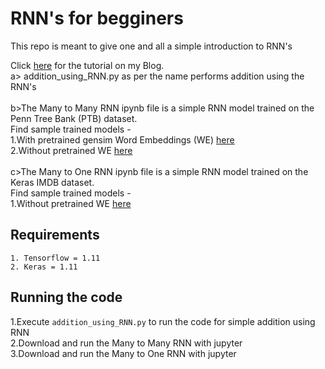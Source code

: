 # RNN's for begginers

This repo is meant to give one and all a simple introduction to RNN's

Click [here](https://dreamtechthefuture.wordpress.com/2018/06/26/rnns-for-noobies/) for the tutorial on my Blog.<br>
a> addition_using_RNN.py as per the name performs addition using the RNN's<br>
<br>
b>The Many to Many RNN ipynb file is a simple RNN model trained on the Penn Tree Bank (PTB) dataset.<br>
Find sample trained models - <br>
1.With pretrained gensim Word Embeddings (WE) [here](https://drive.google.com/open?id=1_a5DlJWkhBckBNusxPzBa8OE05xWaUgo)<br>
2.Without pretrained WE [here](https://drive.google.com/open?id=1N_ADN3CFqRtdomBcMD7wocr3-KVWhwyc)<br>
<br>
c>The Many to One RNN ipynb file is a simple RNN model trained on the Keras IMDB dataset.<br>
Find sample trained models - <br>
1.Without pretrained WE [here](https://drive.google.com/open?id=16ydseH7CD1vS1_oItL5aQdNBO3GHOFC8)<br>

## Requirements
```
1. Tensorflow = 1.11
2. Keras = 1.11
```

## Running the code
1.Execute ```addition_using_RNN.py``` to run the code for simple addition using RNN<br>
2.Download and run the Many to Many RNN with jupyter<br>
3.Download and run the Many to One RNN with jupyter<br>

